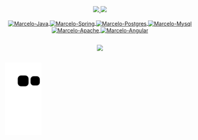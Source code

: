 <!-- Hi there 👋


Here are some ideas to get you started:

- 🔭 I’m currently working on ...
- 🌱 I’m currently learning ...
- 👯 I’m looking to collaborate on ...
- 🤔 I’m looking for help with ...
- 💬 Ask me about ...
- 📫 How to reach me: ...
- 😄 Pronouns: ...
- ⚡ Fun fact: ...-->

<div align="center">
  <a href="https://github.com/marcelogdomingues">
  <img height="180em" src="https://github-readme-stats.vercel.app/api?username=marcelogdomingues&show_icons=true&theme=dark&include_all_commits=true&count_private=true"/>
  <img height="180em" src="https://github-readme-stats.vercel.app/api/top-langs/?username=marcelogdomingues&layout=compact&langs_count=7&theme=dark"/>
</div>
<div style="display: inline_block" align="center"><br>
  <img align="center" alt="Marcelo-Java" height="60" width="80" src="https://cdn.jsdelivr.net/gh/devicons/devicon/icons/java/java-original.svg">
  <img align="center" alt="Marcelo-Spring" height="60" width="80" src="https://cdn.jsdelivr.net/gh/devicons/devicon/icons/spring/spring-original.svg">
  <img align="center" alt="Marcelo-Postgres" height="60" width="80" src="https://cdn.jsdelivr.net/gh/devicons/devicon/icons/postgresql/postgresql-original.svg">
  <img align="center" alt="Marcelo-Mysql" height="60" width="80" src="https://cdn.jsdelivr.net/gh/devicons/devicon/icons/mysql/mysql-original.svg">
  <img align="center" alt="Marcelo-Apache" height="60" width="80" src="https://cdn.jsdelivr.net/gh/devicons/devicon/icons/apache/apache-original.svg">     <img align="center" alt="Marcelo-Angular" height="60" width="80"src="https://cdn.jsdelivr.net/gh/devicons/devicon/icons/angularjs/angularjs-original.svg" />
          
</div>
  
  ##

  
<div align="center"> 
  <a href="https://www.linkedin.com/in/marcelogdomingues" target="_blank"><img src="https://img.shields.io/badge/-LinkedIn-%230077B5?style=for-the-badge&logo=linkedin&logoColor=white" target="_blank"></a> 
 
  ##
  
</div>
 
  ![Snake animation](https://github.com/rafaballerini/rafaballerini/blob/output/github-contribution-grid-snake.svg)
 
</div>
